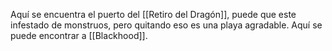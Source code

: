 Aquí se encuentra el puerto del [[Retiro del Dragón]], puede que este infestado de monstruos, pero quitando eso es una playa agradable. Aquí se puede encontrar a [[Blackhood]].
